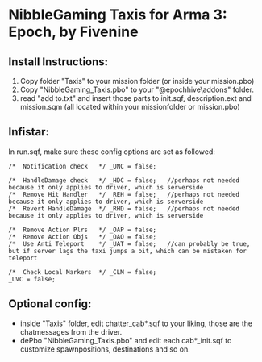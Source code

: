 # NibbleGaming Taxis for Arma 3: Epoch, by Fivenine

## Install Instructions:

1. Copy folder "Taxis" to your mission folder (or inside your mission.pbo)
2. Copy "NibbleGaming_Taxis.pbo" to your "@epochhive\addons" folder.
3. read "add to.txt" and insert those parts to init.sqf, description.ext and mission.sqm (all located within your missionfolder or mission.pbo)

## Infistar:

In run.sqf, make sure these config options are set as followed:

```sqf
/*  Notification check   */ _UNC = false;

/*  HandleDamage check   */ _HDC = false;	//perhaps not needed because it only applies to driver, which is serverside
/*  Remove Hit Handler   */ _REH = false;	//perhaps not needed because it only applies to driver, which is serverside
/*  Revert HandleDamage  */ _RHD = false;	//perhaps not needed because it only applies to driver, which is serverside

/*  Remove Action Plrs   */ _OAP = false;
/*  Remove Action Objs   */ _OAO = false;
/*  Use Anti Teleport    */ _UAT = false;  	//can probably be true, but if server lags the taxi jumps a bit, which can be mistaken for teleport

/*  Check Local Markers  */ _CLM = false;
_UVC = false;
```

## Optional config:

- inside "Taxis" folder, edit chatter_cab*.sqf to your liking, those are the chatmessages from the driver.
- dePbo "NibbleGaming_Taxis.pbo" and edit each cab*_init.sqf to customize spawnpositions, destinations and so on.
